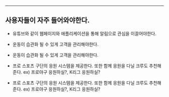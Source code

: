 ****
## 사용자들이 자주 들어와야한다.

- 유튜브와 같이 웹페이지와 애플리케이션을 통해 알림으로 관심을 이끌어야한다.

- 운동이 습관화 될 수 있게 고객을 관리해야한다.

- 운동이 습관화 될 수 있게 고객을 관리해야한다.

- 프로 스포츠 구단의 응원 시스템을 제공한다. 또한 함께 응원을 다닐 크루도 추천해준다. ex) 프로야구 응원하실?, K리그 응원하실? 



- 프로 스포츠 구단의 응원 시스템을 제공한다. 또한 함께 응원을 다닐 크루도 추천해준다. ex)           프로야구 응원하실?, K리그 응원하실? 


